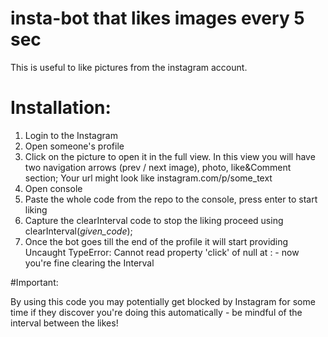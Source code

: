 # insta-bot that likes images every 5 sec

This is useful to like pictures from the instagram account. 


# Installation:
1. Login to the Instagram
2. Open someone's profile
3. Click on the picture to open it in the full view. In this view you will have two navigation arrows (prev / next image), photo, like&Comment section; Your url might look like instagram.com/p/some_text
4. Open console
5. Paste the whole code from the repo to the console, press enter to start liking
6. Capture the clearInterval code to stop the liking proceed using clearInterval(_given_code_);
7. Once the bot goes till the end of the profile it will start providing Uncaught TypeError: Cannot read property 'click' of null at <anonymous>: - now you're fine clearing the Interval


#Important:

By using this code you may potentially get blocked by Instagram for some time if they discover you're doing this automatically - be mindful of the interval between the likes!



